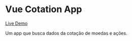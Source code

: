 # Vue Cotation App

[Live Demo](https://vue-cotation-app.vercel.app/)

Um app que busca dados da cotação de moedas e ações.
